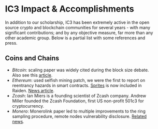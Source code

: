 # IC3 Impact & Accomplishments

In addition to our scholarship, IC3 has been extremely active in the open source crypto and blockchain communities for several years - with many significant contributions; and by any objective measure, far more than any other academic group. Below is a partial list with some references and press.

## Coins and Chains

- *Bitcoin*: scaling paper was widely cited during the block size debate. Also see this <a href="https://bitcoinmagazine.com/articles/bitcoin-ng-or-how-cornell-researchers-think-a-radical-redesign-can-solve-bitcoin-s-scaling-issues-1447108649"> article</a>.
- *Ethereum*: used selfish mining patch, we were the first to report on reentrancy hazards in smart contracts. <a href="https://arxiv.org/pdf/1702.05812.pdf"> Sprites</a> is now included in Raiden. <a href="https://futurism.com/4-scientists-have-found-a-way-to-rapidly-thaw-cryopreserved-tissue-without-damage"> News article</a>.
- *Zcash*: Ian Miers is a founding scientist of Zcash company. Andrew Miller founded the Zcash Foundation, first US non-profit 501c3 for cryptocurrency.
- *Monero*: Monerolink paper led to multiple improvements to the ring sampling procedure, remote nodes vulnerability disclosure. <a href="https://cointelegraph.com/news/monero-transactions-history-can-be-revealed-and-exposed-research"> Related news</a>.
